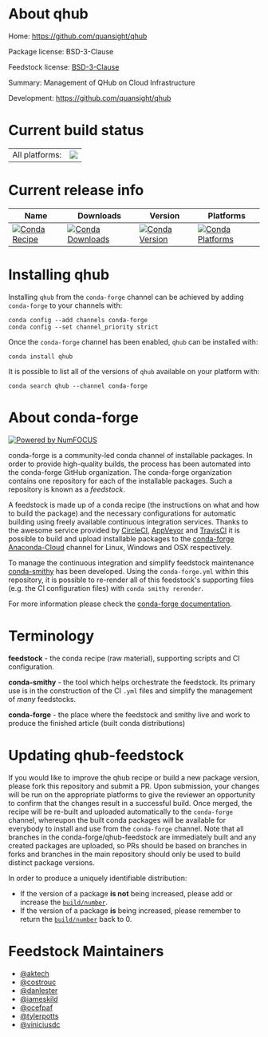 About qhub
==========

Home: https://github.com/quansight/qhub

Package license: BSD-3-Clause

Feedstock license: [BSD-3-Clause](https://github.com/conda-forge/qhub-feedstock/blob/master/LICENSE.txt)

Summary: Management of QHub on Cloud Infrastructure

Development: https://github.com/quansight/qhub

Current build status
====================


<table><tr><td>All platforms:</td>
    <td>
      <a href="https://dev.azure.com/conda-forge/feedstock-builds/_build/latest?definitionId=11108&branchName=master">
        <img src="https://dev.azure.com/conda-forge/feedstock-builds/_apis/build/status/qhub-feedstock?branchName=master">
      </a>
    </td>
  </tr>
</table>

Current release info
====================

| Name | Downloads | Version | Platforms |
| --- | --- | --- | --- |
| [![Conda Recipe](https://img.shields.io/badge/recipe-qhub-green.svg)](https://anaconda.org/conda-forge/qhub) | [![Conda Downloads](https://img.shields.io/conda/dn/conda-forge/qhub.svg)](https://anaconda.org/conda-forge/qhub) | [![Conda Version](https://img.shields.io/conda/vn/conda-forge/qhub.svg)](https://anaconda.org/conda-forge/qhub) | [![Conda Platforms](https://img.shields.io/conda/pn/conda-forge/qhub.svg)](https://anaconda.org/conda-forge/qhub) |

Installing qhub
===============

Installing `qhub` from the `conda-forge` channel can be achieved by adding `conda-forge` to your channels with:

```
conda config --add channels conda-forge
conda config --set channel_priority strict
```

Once the `conda-forge` channel has been enabled, `qhub` can be installed with:

```
conda install qhub
```

It is possible to list all of the versions of `qhub` available on your platform with:

```
conda search qhub --channel conda-forge
```


About conda-forge
=================

[![Powered by
NumFOCUS](https://img.shields.io/badge/powered%20by-NumFOCUS-orange.svg?style=flat&colorA=E1523D&colorB=007D8A)](https://numfocus.org)

conda-forge is a community-led conda channel of installable packages.
In order to provide high-quality builds, the process has been automated into the
conda-forge GitHub organization. The conda-forge organization contains one repository
for each of the installable packages. Such a repository is known as a *feedstock*.

A feedstock is made up of a conda recipe (the instructions on what and how to build
the package) and the necessary configurations for automatic building using freely
available continuous integration services. Thanks to the awesome service provided by
[CircleCI](https://circleci.com/), [AppVeyor](https://www.appveyor.com/)
and [TravisCI](https://travis-ci.com/) it is possible to build and upload installable
packages to the [conda-forge](https://anaconda.org/conda-forge)
[Anaconda-Cloud](https://anaconda.org/) channel for Linux, Windows and OSX respectively.

To manage the continuous integration and simplify feedstock maintenance
[conda-smithy](https://github.com/conda-forge/conda-smithy) has been developed.
Using the ``conda-forge.yml`` within this repository, it is possible to re-render all of
this feedstock's supporting files (e.g. the CI configuration files) with ``conda smithy rerender``.

For more information please check the [conda-forge documentation](https://conda-forge.org/docs/).

Terminology
===========

**feedstock** - the conda recipe (raw material), supporting scripts and CI configuration.

**conda-smithy** - the tool which helps orchestrate the feedstock.
                   Its primary use is in the construction of the CI ``.yml`` files
                   and simplify the management of *many* feedstocks.

**conda-forge** - the place where the feedstock and smithy live and work to
                  produce the finished article (built conda distributions)


Updating qhub-feedstock
=======================

If you would like to improve the qhub recipe or build a new
package version, please fork this repository and submit a PR. Upon submission,
your changes will be run on the appropriate platforms to give the reviewer an
opportunity to confirm that the changes result in a successful build. Once
merged, the recipe will be re-built and uploaded automatically to the
`conda-forge` channel, whereupon the built conda packages will be available for
everybody to install and use from the `conda-forge` channel.
Note that all branches in the conda-forge/qhub-feedstock are
immediately built and any created packages are uploaded, so PRs should be based
on branches in forks and branches in the main repository should only be used to
build distinct package versions.

In order to produce a uniquely identifiable distribution:
 * If the version of a package **is not** being increased, please add or increase
   the [``build/number``](https://docs.conda.io/projects/conda-build/en/latest/resources/define-metadata.html#build-number-and-string).
 * If the version of a package **is** being increased, please remember to return
   the [``build/number``](https://docs.conda.io/projects/conda-build/en/latest/resources/define-metadata.html#build-number-and-string)
   back to 0.

Feedstock Maintainers
=====================

* [@aktech](https://github.com/aktech/)
* [@costrouc](https://github.com/costrouc/)
* [@danlester](https://github.com/danlester/)
* [@iameskild](https://github.com/iameskild/)
* [@ocefpaf](https://github.com/ocefpaf/)
* [@tylerpotts](https://github.com/tylerpotts/)
* [@viniciusdc](https://github.com/viniciusdc/)

